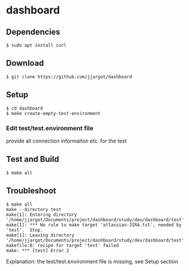 # dashboard
## Dependencies

    $ sudo apt install curl

## Download

    $ git clone https://github.com/jjargot/dashboard

## Setup
    $ cd dashboard
    $ make create-empty-test-environment
### Edit test/test.environment file
provide all connection informaiton etc. for the test
## Test and Build
    $ make all

## Troubleshoot

    $ make all
    make --directory test 
    make[1]: Entering directory '/home/jjargot/Documents/project/dashboard/study/dev/dashboard/test'
    make[1]: *** No rule to make target 'atlassian-JIRA.tst', needed by 'test'.  Stop.
    make[1]: Leaving directory '/home/jjargot/Documents/project/dashboard/study/dev/dashboard/test'
    makefile:8: recipe for target 'test' failed
    make: *** [test] Error 2

Explanation: the test/test.environment file is missing, see Setup section

